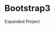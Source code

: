 # Bootstrap3
Expanded Project
<!-- Day 2 -->
<!-- Day 3 -->
<!-- Day 4 -->
<!-- Day 5: not much-->
<!-- Day 6(4) -->
<!-- Day 7: such a lazy daaaay, and it's mine.. the most lazynest day of my liiiiife -->
<!-- Day 8: Theather: PreMaster :/ -->
<!-- Day 9 -->

